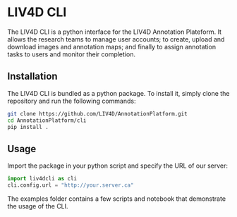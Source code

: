 # LIV4D CLI

The LIV4D CLI is a python interface for the LIV4D Annotation Plateform. It allows the research teams to manage user accounts; to
create, upload and download images and annotation maps; and finally to assign annotation tasks to users and monitor
their completion.

## Installation

The LIV4D CLI is bundled as a python package. To install it, simply clone the repository and run the following commands:

```bash
git clone https://github.com/LIV4D/AnnotationPlatform.git
cd AnnotationPlatform/cli
pip install .
```

## Usage

Import the package in your python script and specify the URL of our server:

```python
import liv4dcli as cli
cli.config.url = "http://your.server.ca"
```

The examples folder contains a few scripts and notebook that demonstrate the usage of the CLI.
